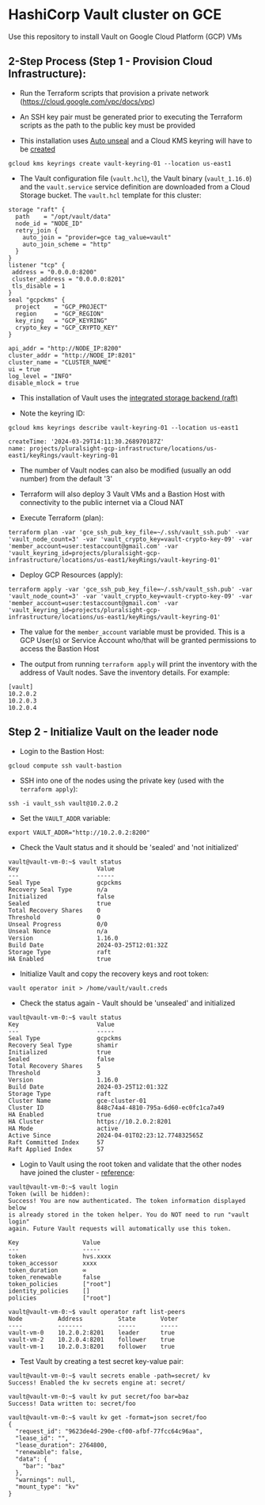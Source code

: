# HashiCorp Vault cluster on GCE

Use this repository to install Vault on Google Cloud Platform (GCP) VMs

## 2-Step Process (Step 1 - Provision Cloud Infrastructure):

* Run the Terraform scripts that provision a private network (https://cloud.google.com/vpc/docs/vpc)

* An SSH key pair must be generated prior to executing the Terraform scripts as the path to the public key must be provided

* This installation uses [Auto unseal](https://developer.hashicorp.com/vault/docs/concepts/seal#auto-unseal) and a Cloud KMS keyring will have to be [created](https://cloud.google.com/kms/docs/create-key-ring)

```
gcloud kms keyrings create vault-keyring-01 --location us-east1
```

* The Vault configuration file (```vault.hcl```), the Vault binary (```vault_1.16.0```) and the ```vault.service``` service definition are downloaded from a Cloud Storage bucket. The ```vault.hcl``` template for this cluster:

```
storage "raft" {
  path    = "/opt/vault/data"
  node_id = "NODE_ID"
  retry_join {
    auto_join = "provider=gce tag_value=vault"
    auto_join_scheme = "http" 
  }
}
listener "tcp" {
 address = "0.0.0.0:8200"
 cluster_address = "0.0.0.0:8201"
 tls_disable = 1
}
seal "gcpckms" {
  project    = "GCP_PROJECT"
  region     = "GCP_REGION"
  key_ring   = "GCP_KEYRING"
  crypto_key = "GCP_CRYPTO_KEY"
}

api_addr = "http://NODE_IP:8200"
cluster_addr = "http://NODE_IP:8201"
cluster_name = "CLUSTER_NAME"
ui = true
log_level = "INFO"
disable_mlock = true
```

* This installation of Vault uses the [integrated storage backend (raft)](https://developer.hashicorp.com/vault/docs/configuration/storage/raft)

* Note the keyring ID:

```
gcloud kms keyrings describe vault-keyring-01 --location us-east1  

createTime: '2024-03-29T14:11:30.268970187Z'
name: projects/pluralsight-gcp-infrastructure/locations/us-east1/keyRings/vault-keyring-01
```

* The number of Vault nodes can also be modified (usually an odd number) from the default '3'

* Terraform will also deploy 3 Vault VMs and a Bastion Host with connectivity to the public internet via a Cloud NAT

* Execute Terraform (plan):

```
terraform plan -var 'gce_ssh_pub_key_file=~/.ssh/vault_ssh.pub' -var 'vault_node_count=3' -var 'vault_crypto_key=vault-crypto-key-09' -var 'member_account=user:testaccount@gmail.com' -var 'vault_keyring_id=projects/pluralsight-gcp-infrastructure/locations/us-east1/keyRings/vault-keyring-01'
```

* Deploy GCP Resources (apply):

```
terraform apply -var 'gce_ssh_pub_key_file=~/.ssh/vault_ssh.pub' -var 'vault_node_count=3' -var 'vault_crypto_key=vault-crypto-key-09' -var 'member_account=user:testaccount@gmail.com' -var 'vault_keyring_id=projects/pluralsight-gcp-infrastructure/locations/us-east1/keyRings/vault-keyring-01'
```

* The value for the ```member_account``` variable must be provided. This is a GCP User(s) or Service Account who/that will be granted permissions to access the Bastion Host

* The output from running ```terraform apply``` will print the inventory with the address of Vault nodes. Save the inventory details. For example: 

```
[vault]
10.2.0.2
10.2.0.3
10.2.0.4
```

## Step 2 - Initialize Vault on the leader node

* Login to the Bastion Host:

```
gcloud compute ssh vault-bastion
```

* SSH into one of the nodes using the private key (used with the ```terraform apply```):

```
ssh -i vault_ssh vault@10.2.0.2
```

* Set the ```VAULT_ADDR``` variable:

```
export VAULT_ADDR="http://10.2.0.2:8200"
```

* Check the Vault status and it should be 'sealed' and 'not initialized'

```
vault@vault-vm-0:~$ vault status
Key                      Value
---                      -----
Seal Type                gcpckms
Recovery Seal Type       n/a
Initialized              false
Sealed                   true
Total Recovery Shares    0
Threshold                0
Unseal Progress          0/0
Unseal Nonce             n/a
Version                  1.16.0
Build Date               2024-03-25T12:01:32Z
Storage Type             raft
HA Enabled               true
```

* Initialize Vault and copy the recovery keys and root token:

```
vault operator init > /home/vault/vault.creds
```

* Check the status again - Vault should be 'unsealed' and initialized

```
vault@vault-vm-0:~$ vault status
Key                      Value
---                      -----
Seal Type                gcpckms
Recovery Seal Type       shamir
Initialized              true
Sealed                   false
Total Recovery Shares    5
Threshold                3
Version                  1.16.0
Build Date               2024-03-25T12:01:32Z
Storage Type             raft
Cluster Name             gce-cluster-01
Cluster ID               848c74a4-4810-795a-6d60-ec0fc1ca7a49
HA Enabled               true
HA Cluster               https://10.2.0.2:8201
HA Mode                  active
Active Since             2024-04-01T02:23:12.774832565Z
Raft Committed Index     57
Raft Applied Index       57
```

* Login to Vault using the root token and validate that the other nodes have joined the cluster - [reference](https://developer.hashicorp.com/vault/tutorials/day-one-raft/raft-deployment-guide#raft-configuration):

```
vault@vault-vm-0:~$ vault login
Token (will be hidden): 
Success! You are now authenticated. The token information displayed below
is already stored in the token helper. You do NOT need to run "vault login"
again. Future Vault requests will automatically use this token.

Key                  Value
---                  -----
token                hvs.xxxx
token_accessor       xxxx
token_duration       ∞
token_renewable      false
token_policies       ["root"]
identity_policies    []
policies             ["root"]

vault@vault-vm-0:~$ vault operator raft list-peers
Node          Address          State       Voter
----          -------          -----       -----
vault-vm-0    10.2.0.2:8201    leader      true
vault-vm-2    10.2.0.4:8201    follower    true
vault-vm-1    10.2.0.3:8201    follower    true
```

* Test Vault by creating a test secret key-value pair:

```
vault@vault-vm-0:~$ vault secrets enable -path=secret/ kv
Success! Enabled the kv secrets engine at: secret/

vault@vault-vm-0:~$ vault kv put secret/foo bar=baz
Success! Data written to: secret/foo

vault@vault-vm-0:~$ vault kv get -format=json secret/foo
{
  "request_id": "9623de4d-290e-cf00-afbf-77fcc64c96aa",
  "lease_id": "",
  "lease_duration": 2764800,
  "renewable": false,
  "data": {
    "bar": "baz"
  },
  "warnings": null,
  "mount_type": "kv"
}
```

